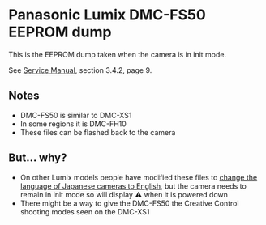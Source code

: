 # Panasonic Lumix DMC-FS50 EEPROM dump

This is the EEPROM dump taken when the camera is in init mode.

See [Service Manual](https://elektrotanya.com/panasonic_dmc-xs1.pdf/download.html), section 3.4.2, page 9.

## Notes

- DMC-FS50 is similar to DMC-XS1
- In some regions it is DMC-FH10
- These files can be flashed back to the camera

## But... why?

- On other Lumix models people have modified these files to [change the language of Japanese cameras to English](https://www.dpreview.com/forums/thread/4672435), but the camera needs to remain in init mode so will display ⚠️ when it is powered down
- There might be a way to give the DMC-FS50 the Creative Control shooting modes seen on the DMC-XS1
